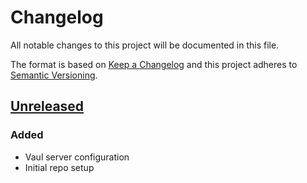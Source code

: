 # Changelog

All notable changes to this project will be documented in this file.

The format is based on [Keep a Changelog](http://keepachangelog.com/en/1.0.0/)
and this project adheres to [Semantic Versioning](http://semver.org/spec/v2.0.0.html).

## [Unreleased]
### Added
- Vaul server configuration
- Initial repo setup


[Unreleased]:  https://github.com/razorcorp/terraform-module-vault/compare/284ba9...develop
